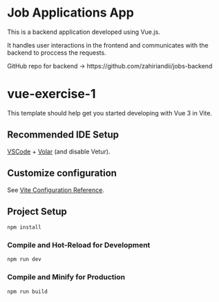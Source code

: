 # Job Applications App

This is a backend application developed using Vue.js.

It handles user interactions in the frontend and communicates with the backend to proccess the requests.
<p>GitHub repo for backend -> https://github.com/zahiriandii/jobs-backend</p>


# vue-exercise-1

This template should help get you started developing with Vue 3 in Vite.

## Recommended IDE Setup

[VSCode](https://code.visualstudio.com/) + [Volar](https://marketplace.visualstudio.com/items?itemName=Vue.volar) (and disable Vetur).

## Customize configuration

See [Vite Configuration Reference](https://vite.dev/config/).

## Project Setup

```sh
npm install
```

### Compile and Hot-Reload for Development

```sh
npm run dev
```

### Compile and Minify for Production

```sh
npm run build
```
